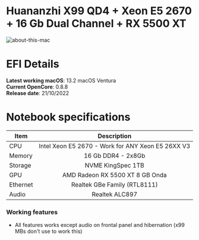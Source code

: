 # Huananzhi X99 QD4 + Xeon E5 2670  + 16 Gb Dual Channel + RX 5500 XT

![about-this-mac](https://user-images.githubusercontent.com/23700365/197277165-d3c90dd3-42be-4857-bc88-df83c4255f99.png)

# EFI Details
**Latest working macOS**: 13.2 macOS Ventura
<br>
**Current OpenCore**: 0.8.8
<br>
**Release date**: 21/10/2022

# Notebook specifications
|Item|Description|
|-|:-------:|
|CPU|Intel Xeon E5 2670 - Work for ANY Xeon E5 26XX V3|
|Memory|16 Gb DDR4 - 2x8Gb|
|Storage|NVME KingSpec 1TB|
|GPU|AMD Radeon RX 5500 XT 8 GB Onda|
|Ethernet|Realtek GBe Family (RTL8111)|
|Audio|Realtek ALC897|

### Working features
- All features works except audio on frontal panel and hibernation (x99 MBs don't use to work this)
